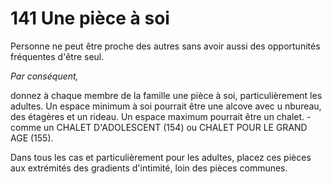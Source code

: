 # 141 Une pièce à soi

Personne ne peut être proche des autres sans avoir aussi des opportunités fréquentes d'être seul.

*Par conséquent,*

donnez à chaque membre de la famille une pièce à soi, particulièrement les adultes. Un espace minimum à soi pourrait être une alcove avec u nbureau, des étagères et un rideau. Un espace maximum pourrait être un chalet. - comme un CHALET D'ADOLESCENT (154) ou CHALET POUR LE GRAND AGE (155).

Dans tous les cas et particulièrement pour les adultes, placez ces pièces aux extrémités des gradients d'intimité, loin des pièces communes.
